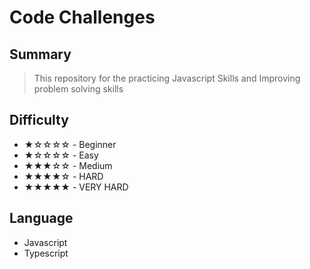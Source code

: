 # Code Challenges

## Summary

> This repository for the practicing Javascript Skills and Improving problem solving skills

## Difficulty

- ★☆☆☆☆ - Beginner
- ★☆☆☆☆ - Easy
- ★★★☆☆ - Medium
- ★★★★☆ - HARD
- ★★★★★ - VERY HARD

## Language

- Javascript
- Typescript
